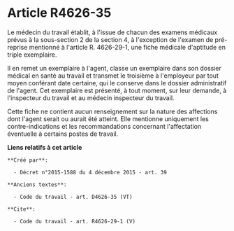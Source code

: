 # Article R4626-35

Le médecin du travail établit, à l'issue de chacun des examens médicaux prévus à la sous-section 2 de la section 4, à
l'exception de l'examen de pré-reprise mentionné à l'article R. 4626-29-1, une fiche médicale d'aptitude en triple
exemplaire. 

Il en remet un exemplaire à l'agent, classe un exemplaire dans son dossier médical en santé au travail et transmet le
troisième à l'employeur par tout moyen conférant date certaine, qui le conserve dans le dossier administratif de l'agent. Cet
exemplaire est présenté, à tout moment, sur leur demande, à l'inspecteur du travail et au médecin inspecteur du travail. 

Cette fiche ne contient aucun renseignement sur la nature des affections dont l'agent serait ou aurait été atteint. Elle
mentionne uniquement les contre-indications et les recommandations concernant l'affectation éventuelle à certains postes de
travail.

**Liens relatifs à cet article**

	**Créé par**:

	  - Décret n°2015-1588 du 4 décembre 2015 - art. 39

	**Anciens textes**:

	  - Code du travail - art. D4626-35 (VT)

	**Cite**:

	  - Code du travail - art. R4626-29-1 (V)
